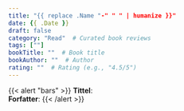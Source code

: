 ```yaml
---
title: "{{ replace .Name "-" " " | humanize }}"
date: {{ .Date }}
draft: false
category: "Read"  # Curated book reviews
tags: [""]
bookTitle: ""  # Book title
bookAuthor: ""  # Author
rating: ""  # Rating (e.g., "4.5/5")
---
```

{{< alert "bars" >}}
**Tittel**: 
<br>
**Forfatter**:
{{< /alert >}}